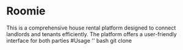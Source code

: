 # Roomie
This is a comprehensive house rental platform designed to connect landlords and tenants efficiently. The platform offers a user-friendly interface for both parties
#Usage
'' bash
git clone <url>
